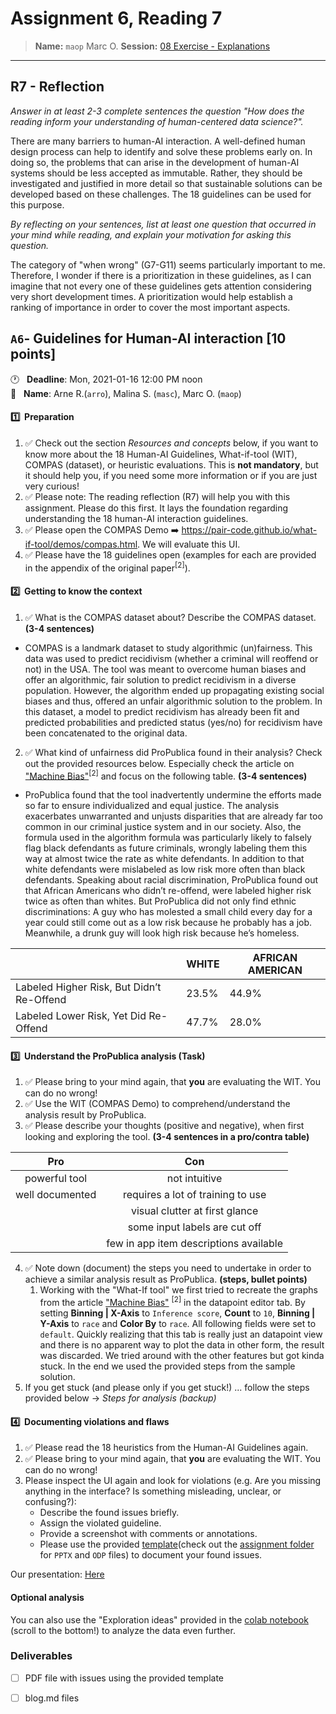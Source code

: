 # Assignment 6, Reading 7
> **Name:** `maop` Marc O.
> **Session:** [08 Exercise - Explanations](https://github.com/FUB-HCC/hcds-winter-2020/wiki/08_exercise)   
----

## R7 - Reflection
*Answer in at least 2-3 complete sentences the question "How does the reading inform your understanding of human-centered data science?".*

There are many barriers to human-AI interaction. A well-defined human design process can help to identify and solve these problems early on. In doing so, the problems that can arise in the development of human-AI systems should be less accepted as immutable. Rather, they should be investigated and justified in more detail so that sustainable solutions can be developed based on these challenges. The 18 guidelines can be used for this purpose.


*By reflecting on your sentences, list at least one question that occurred in your mind while reading, and explain your motivation for asking this question.*

The category of "when wrong" (G7-G11) seems particularly important to me. Therefore, I wonder if there is a prioritization in these guidelines, as I can imagine that not every one of these guidelines gets attention considering very short development times. A prioritization would help establish a ranking of importance in order to cover the most important aspects.

## `A6`- Guidelines for Human-AI interaction **[10 points]**
🕐&nbsp;&nbsp;&nbsp;**Deadline**: Mon, 2021-01-16 12:00 PM noon<br>
👥&nbsp;&nbsp;&nbsp;**Name**: Arne R.(`arro`), Malina S. (`masc`), Marc O. (`maop`)<br>

#### 1️⃣&nbsp;&nbsp;Preparation
1. ✅ Check out the section _Resources and concepts_ below, if you want to know more about the 18 Human-AI Guidelines, What-if-tool (WIT), COMPAS (dataset), or heuristic evaluations. This is **not mandatory**, but it should help you, if you need some more information or if you are just very curious!
1. ✅ Please note: The reading reflection (R7) will help you with this assignment. Please do this first. It lays the foundation regarding understanding the 18 human-AI interaction guidelines.
1. ✅ Please open the COMPAS Demo ➡️ https://pair-code.github.io/what-if-tool/demos/compas.html. We will evaluate this UI.
1. ✅ Please have the 18 guidelines open (examples for each are provided in the appendix of the original paper<sup>[2]</sup>).

#### 2️⃣&nbsp;&nbsp;Getting to know the context
1. ✅ What is the COMPAS dataset about? Describe the COMPAS dataset. **(3-4 sentences)**
* COMPAS is a landmark dataset to study algorithmic (un)fairness. This data was used to predict recidivism (whether a criminal will reoffend or not) in the USA. The tool was meant to overcome human biases and offer an algorithmic, fair solution to predict recidivism in a diverse population. However, the algorithm ended up propagating existing social biases and thus, offered an unfair algorithmic solution to the problem. In this dataset, a model to predict recidivism has already been fit and predicted probabilities and predicted status (yes/no) for recidivism have been concatenated to the original data.
2. ✅ What kind of unfairness did ProPublica found in their analysis? Check out the provided resources below. Especially check the article on ["Machine Bias"](https://www.propublica.org/article/machine-bias-risk-assessments-in-criminal-sentencing)<sup>[2]</sup> and focus on the following table. **(3-4 sentences)**
* ProPublica found that the tool inadvertently undermine the efforts made so far to ensure individualized and equal justice. The analysis exacerbates unwarranted and unjusts disparities that are already far too common in our criminal justice system and in our society. Also, the formula used in the algorithm formula was particularly likely to falsely flag black defendants as future criminals, wrongly labeling them this way at almost twice the rate as white defendants. In addition to that white defendants were mislabeled as low risk more often than black defendants. Speaking about racial discrimination, ProPublica found out that African Americans who didn’t re-offend, were labeled higher risk twice as often than whites. But ProPublica did not only find ethnic discriminations: A guy who has molested a small child every day for a year could still come out as a low risk because he probably has a job. Meanwhile, a drunk guy will look high risk because he’s homeless.

<center>
  
|                                           | WHITE | AFRICAN AMERICAN |
| ----------------------------------------- |-------|------------------|
| Labeled Higher Risk, But Didn’t Re-Offend | 23.5% | 44.9% |
| Labeled Lower Risk, Yet Did Re-Offend     | 47.7% | 28.0% |

</center>

#### 3️⃣&nbsp;&nbsp;Understand the ProPublica analysis (Task)
1. ✅ Please bring to your mind again, that **you** are evaluating the WIT. You can do no wrong!
1. ✅ Use the WIT (COMPAS Demo) to comprehend/understand the analysis result by ProPublica.
1. ✅ Please describe your thoughts (positive and negative), when first looking and exploring the tool. **(3-4 sentences in a pro/contra table)**

|       Pro       |                  Con                   |
|:---------------:|:--------------------------------------:|
|  powerful tool  | not intuitive                          |
| well documented | requires a lot of training to use      |
|                 | visual clutter at first glance         |
|                 | some input labels are cut off          |
|                 | few in app item descriptions available |

4. ✅ Note down (document) the steps you need to undertake in order to achieve a similar analysis result as ProPublica. **(steps, bullet points)**
   1. Working with the "What-If tool" we first tried to recreate the graphs from the article ["Machine Bias"](https://www.propublica.org/article/how-we-analyzed-the-compas-recidivism-algorithm) <sup>[2]</sup> in the datapoint editor tab. By setting **Binning | X-Axis** to `​Inference ​score`, **Count** to `10`, **Binning | Y-Axis** to `race` and **Color By** to `race`. All following fields were set to `default`. Quickly realizing that this tab is really just an datapoint view and there is no apparent way to plot the data in other form, the result was discarded. We tried around with the other features but got kinda stuck. In the end we used the provided steps from the sample solution.
5. If you get stuck (and please only if you get stuck!) ... follow the steps provided below → _Steps for analysis (backup)_

#### 4️⃣&nbsp;&nbsp;Documenting violations and flaws
1. ✅ Please read the 18 heuristics from the Human-AI Guidelines again.
1. ✅ Please bring to your mind again, that **you** are evaluating the WIT. You can do no wrong! 
1. Please inspect the UI again and look for violations (e.g. Are you missing anything in the interface? Is something misleading, unclear, or confusing?):
   * Describe the found issues briefly.
   * Assign the violated guideline.
   * Provide a screenshot with comments or annotations.
   * Please use the provided [template](https://docs.google.com/presentation/d/1762jwcZw9Hme5By7k3yV9oWPi_iT8UUB08_1Um9sRZM/edit?usp=sharing)(check out the [assignment folder](https://github.com/FUB-HCC/hcds-winter-2020/tree/main/assignments/A6_R7_DataVis) for `PPTX` and `ODP` files) to document your found issues.


Our presentation: [Here](https://docs.google.com/presentation/d/1slTr4yx4Mc3B3jB0nR7gIu_c67TpgJhfHLVF5T_XcDk/edit?usp=sharing)

#### Optional analysis
You can also use the "Exploration ideas" provided in the [colab notebook](https://colab.research.google.com/github/pair-code/what-if-tool/blob/master/WIT_COMPAS.ipynb) (scroll to the bottom!) to analyze the data even further.

### Deliverables
- [ ] PDF file with issues using the provided template
- [ ] blog.md files 

